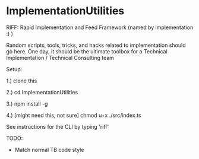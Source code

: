 # ImplementationUtilities

RIFF: Rapid Implementation and Feed Framework (named by implementation :) )

Random scripts, tools, tricks, and hacks related to implementation should go here.
One day, it should be the ultimate toolbox for a Technical Implementation / Technical Consulting team

Setup:

1.) clone this

2.) cd ImplementationUtilities

3.) npm install -g

4.) [might need this, not sure] chmod u+x ./src/index.ts

See instructions for the CLI by typing 'riff'

TODO:
- Match normal TB code style
